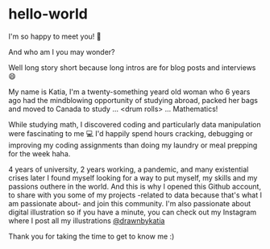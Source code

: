 # hello-world

I'm so happy to meet you! :woman:

And who am I you may wonder?

Well long story short because long intros are for blog posts and interviews :smile:

My name is Katia, I'm a twenty-something yeard old woman who 6 years ago had the mindblowing opportunity of studying abroad, packed her bags and moved to Canada to study ... \<drum rolls\> ... Mathematics!
  
While studying math, I discovered coding and particularly data manipulation were fascinating to me :computer: I'd happily spend hours cracking, debugging or improving my coding assignments than doing my laundry or meal prepping for the week haha. 
  
4 years of university, 2 years working, a pandemic, and many existential crises later I found myself looking for a way to put myself, my skills and my passions outhere in the world. And this is why I opened this Github account, to share with you some of my projects -related to data because that's what I am passionate about-  and join this community.
I'm also passionate about digital illustration so if you have a minute, you can check out my Instagram where I post all my illustrations [@drawnbykatia](https://www.instagram.com/drawnbykatia/)
  
Thank you for taking the time to get to know me :) 
  
